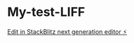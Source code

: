# My-test-LIFF

[Edit in StackBlitz next generation editor ⚡️](https://stackblitz.com/~/github.com/kosengyew/My-test-LIFF)